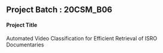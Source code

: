 ## Project Batch : 20CSM_B06

#### Project Title

Automated Video Classification for Efficient Retrieval of ISRO Documentaries


